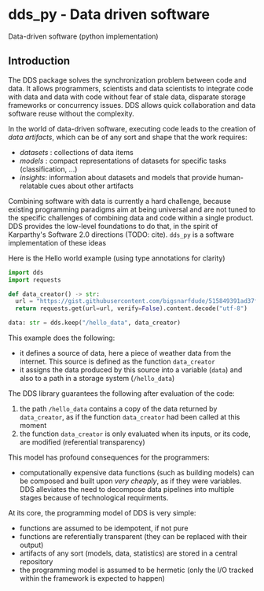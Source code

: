 # dds_py - Data driven software

Data-driven software (python implementation)

## Introduction

The DDS package solves the synchronization problem between code and data. It allows programmers,
 scientists and data scientists to integrate code with data and data with code without fear of
 stale data, disparate storage frameworks or concurrency issues. DDS allows quick collaboration and 
 data software reuse without the complexity.
 
In the world of data-driven software, executing code leads to the creation of _data artifacts_, which can be 
of any sort and shape that the work requires:
- _datasets_ : collections of data items
- _models_ : compact representations of datasets for specific tasks (classification, ...)
- _insights_: information about datasets and models that provide human-relatable cues about other artifacts

Combining software with data is currently a hard challenge, because existing programming paradigms
aim at being universal and are not tuned to the specific challenges of combining data and code 
within a single product. DDS provides the low-level foundations to do that, in the spirit
of Karparthy's Software 2.0 directions (TODO: cite). `dds_py` is a software implementation of these ideas

Here is the Hello world example (using type annotations for clarity)

```python
import dds
import requests 

def data_creator() -> str:
  url = "https://gist.githubusercontent.com/bigsnarfdude/515849391ad37fe593997fe0db98afaa/raw/f663366d17b7d05de61a145bbce7b2b961b3b07f/weather.csv"
  return requests.get(url=url, verify=False).content.decode("utf-8")

data: str = dds.keep("/hello_data", data_creator)
```
This example does the following:
- it defines a source of data, here a piece of weather data from the internet. This source is defined as the function `data_creator`
- it assigns the data produced by this source into a variable (`data`) and also to a path in a storage system (`/hello_data`) 

The DDS library guarantees the following after evaluation of the code:
1. the path `/hello_data` contains a copy of the data returned by `data_creator`, as if the function `data_creator` had been called at this moment
2. the function `data_creator` is only evaluated when its inputs, or its code, are modified (referential transparency)

This model has profound consequences for the programmers:
- computationally expensive data functions (such as building models) can be composed and built upon _very cheaply_, as if they were
variables. DDS alleviates the need to decompose data pipelines into multiple stages because of technological requirments. 

At its core, the programming model of DDS is very simple:
- functions are assumed to be idempotent, if not pure
- functions are referentially transparent (they can be replaced with their output)
- artifacts of any sort (models, data, statistics) are stored in a central repository
- the programming model is assumed to be hermetic (only the I/O tracked within the framework is expected to happen)
